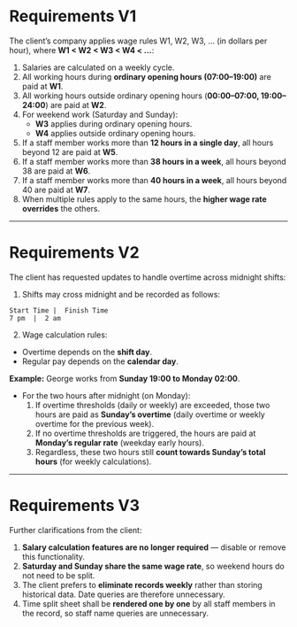 # Requirements V1

The client’s company applies wage rules W1, W2, W3, … (in dollars per hour), where **W1 < W2 < W3 < W4 < …**:

1. Salaries are calculated on a weekly cycle.
2. All working hours during **ordinary opening hours (07:00–19:00)** are paid at **W1**.
3. All working hours outside ordinary opening hours (**00:00–07:00, 19:00–24:00**) are paid at **W2**.
4. For weekend work (Saturday and Sunday):
   - **W3** applies during ordinary opening hours.
   - **W4** applies outside ordinary opening hours.
5. If a staff member works more than **12 hours in a single day**, all hours beyond 12 are paid at **W5**.
6. If a staff member works more than **38 hours in a week**, all hours beyond 38 are paid at **W6**.
7. If a staff member works more than **40 hours in a week**, all hours beyond 40 are paid at **W7**.
8. When multiple rules apply to the same hours, the **higher wage rate overrides** the others.

---

# Requirements V2

The client has requested updates to handle overtime across midnight shifts:

1. Shifts may cross midnight and be recorded as follows:

```
Start Time |  Finish Time
7 pm  |  2 am
```

2. Wage calculation rules:

- Overtime depends on the **shift day**.
- Regular pay depends on the **calendar day**.

**Example:** George works from **Sunday 19:00 to Monday 02:00**.

- For the two hours after midnight (on Monday):
  1. If overtime thresholds (daily or weekly) are exceeded, those two hours are paid as **Sunday’s overtime** (daily overtime or weekly overtime for the previous week).
  2. If no overtime thresholds are triggered, the hours are paid at **Monday’s regular rate** (weekday early hours).
  3. Regardless, these two hours still **count towards Sunday’s total hours** (for weekly calculations).

---

# Requirements V3

Further clarifications from the client:

1. **Salary calculation features are no longer required** — disable or remove this functionality.
2. **Saturday and Sunday share the same wage rate**, so weekend hours do not need to be split.
3. The client prefers to **eliminate records weekly** rather than storing historical data. Date queries are therefore unnecessary.
4. Time split sheet shall be **rendered one by one** by all staff members in the record, so staff name queries are unnecessary.
